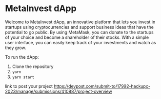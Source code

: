 # MetaInvest dApp
Welcome to MetaInvest dApp, an innovative platform that lets you invest in startups using cryptocurrencies and support business ideas that have the potential to go public. By using MetaMask, you can donate to the startups of your choice and become a shareholder of their stocks. With a simple user interface, you can easily keep track of your investments and watch as they grow.


To run the dApp:
1. Clone the repository
1. `yarn`
1. `yarn start`


link to post your project
https://devpost.com/submit-to/17992-hackupc-2023/manage/submissions/410887/project-overview
